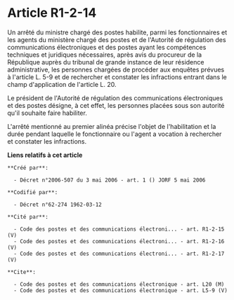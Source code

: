 # Article R1-2-14

Un arrêté du ministre chargé des postes habilite, parmi les fonctionnaires et les agents du ministère chargé des postes et de
l'Autorité de régulation des communications électroniques et des postes ayant les compétences techniques et juridiques
nécessaires, après avis du procureur de la République auprès du tribunal de grande instance de leur résidence administrative,
les personnes chargées de procéder aux enquêtes prévues à l'article L. 5-9 et de rechercher et constater les infractions
entrant dans le champ d'application de l'article L. 20.

Le président de l'Autorité de régulation des communications électroniques et des postes désigne, à cet effet, les personnes
placées sous son autorité qu'il souhaite faire habiliter.

L'arrêté mentionné au premier alinéa précise l'objet de l'habilitation et la durée pendant laquelle le fonctionnaire ou
l'agent a vocation à rechercher et constater les infractions.

**Liens relatifs à cet article**

	**Créé par**:

	  - Décret n°2006-507 du 3 mai 2006 - art. 1 () JORF 5 mai 2006

	**Codifié par**:

	  - Décret n°62-274 1962-03-12

	**Cité par**:

	  - Code des postes et des communications électroni... - art. R1-2-15 (V)
	  - Code des postes et des communications électroni... - art. R1-2-16 (V)
	  - Code des postes et des communications électroni... - art. R1-2-17 (V)

	**Cite**:

	  - Code des postes et des communications électronique - art. L20 (M)
	  - Code des postes et des communications électronique - art. L5-9 (V)
